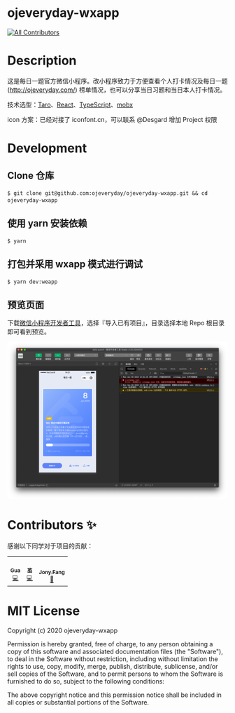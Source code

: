 # ojeveryday-wxapp

<!-- ALL-CONTRIBUTORS-BADGE:START - Do not remove or modify this section -->

[![All Contributors](https://img.shields.io/badge/all_contributors-3-orange.svg?style=flat-square)](#contributors-)

<!-- ALL-CONTRIBUTORS-BADGE:END -->

# Description

这是每日一题官方微信小程序。改小程序致力于方便查看个人打卡情况及每日一题 (http://ojeveryday.com/) 榜单情况，也可以分享当日习题和当日本人打卡情况。

技术选型：[Taro](https://github.com/NervJS/taro)、[React](https://github.com/facebook/react)、[TypeScript](https://github.com/microsoft/TypeScript)、[mobx](https://github.com/mobxjs/mobx)

icon 方案：已经对接了 iconfont.cn，可以联系 @Desgard 增加 Project 权限

# Development

## Clone 仓库

```shell
$ git clone git@github.com:ojeveryday/ojeveryday-wxapp.git && cd ojeveryday-wxapp
```

## 使用 yarn 安装依赖

```shell
$ yarn
```

## 打包并采用 wxapp 模式进行调试

```shell
$ yarn dev:weapp
```

## 预览页面

下载[微信小程序开发者工具](https://developers.weixin.qq.com/miniprogram/dev/devtools/download.html)，选择『导入已有项目』，目录选择本地 Repo 根目录即可看到预览。

![](./help/screenshot.png)

# Contributors ✨

感谢以下同学对于项目的贡献：

<!-- ALL-CONTRIBUTORS-LIST:START - Do not remove or modify this section -->
<!-- prettier-ignore-start -->
<!-- markdownlint-disable -->
<table>
  <tr>
    <td align="center"><a href="https://www.desgard.com/"><img src="https://avatars3.githubusercontent.com/u/7804535?v=4" width="100px;" alt=""/><br /><sub><b>Gua</b></sub></a><br /><a href="https://github.com/Desgard/ojeveryday-wxapp/commits?author=Desgard" title="Code">💻</a></td>
    <td align="center"><a href="https://github.com/bifjhh"><img src="https://avatars0.githubusercontent.com/u/29394439?v=4" width="100px;" alt=""/><br /><sub><b> 茧</b></sub></a><br /><a href="https://github.com/Desgard/ojeveryday-wxapp/commits?author=bifjhh" title="Code">💻</a></td>
    <td align="center"><a href="https://www.jonyfang.com/"><img src="https://avatars3.githubusercontent.com/u/12381169?v=4" width="100px;" alt=""/><br /><sub><b>Jony Fang</b></sub></a><br /><a href="#design-JonyFang" title="Design">🎨</a></td>
  </tr>
</table>

<!-- markdownlint-enable -->
<!-- prettier-ignore-end -->

<!-- ALL-CONTRIBUTORS-LIST:END -->

# MIT License

Copyright (c) 2020 ojeveryday-wxapp

Permission is hereby granted, free of charge, to any person obtaining a copy
of this software and associated documentation files (the "Software"), to deal
in the Software without restriction, including without limitation the rights
to use, copy, modify, merge, publish, distribute, sublicense, and/or sell
copies of the Software, and to permit persons to whom the Software is
furnished to do so, subject to the following conditions:

The above copyright notice and this permission notice shall be included in all
copies or substantial portions of the Software.
